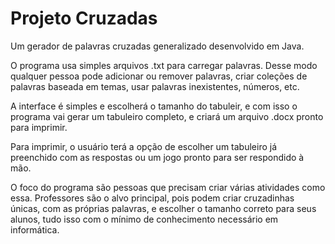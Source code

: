 # Projeto Cruzadas
Um gerador de palavras cruzadas generalizado desenvolvido em Java.

O programa usa simples arquivos .txt para carregar palavras. Desse modo qualquer pessoa pode adicionar ou remover palavras, criar coleções de palavras baseada em temas, usar palavras inexistentes, números, etc.

A interface é simples e escolherá o tamanho do tabuleir, e com isso o programa vai gerar um tabuleiro completo, e criará um arquivo .docx pronto para imprimir. 

Para imprimir, o usuário terá a opção de escolher um tabuleiro já preenchido com as respostas ou um jogo pronto para ser respondido à mão.

O foco do programa são pessoas que precisam criar várias atividades como essa. Professores são o alvo principal, pois podem criar cruzadinhas únicas, com as próprias palavras, e escolher o tamanho correto para seus alunos, tudo isso com o mínimo de conhecimento necessário em informática.
